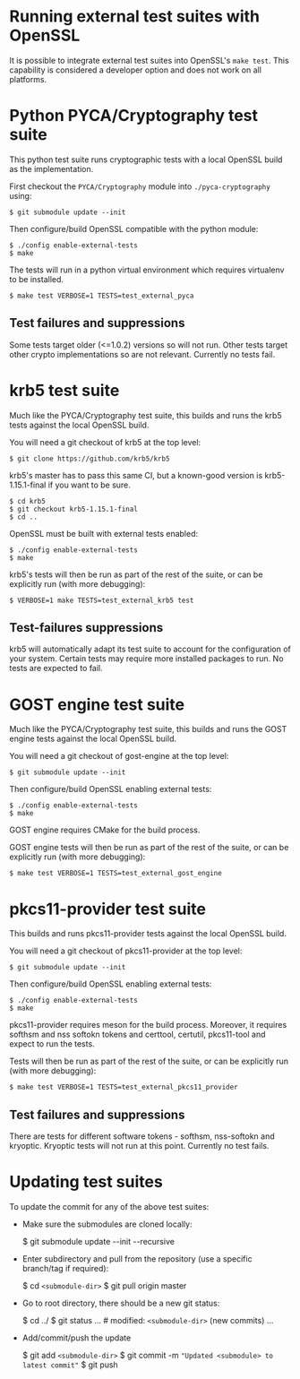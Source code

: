 Running external test suites with OpenSSL
=========================================

It is possible to integrate external test suites into OpenSSL's `make test`.
This capability is considered a developer option and does not work on all
platforms.

Python PYCA/Cryptography test suite
===================================

This python test suite runs cryptographic tests with a local OpenSSL build as
the implementation.

First checkout the `PYCA/Cryptography` module into `./pyca-cryptography` using:

    $ git submodule update --init

Then configure/build OpenSSL compatible with the python module:

    $ ./config enable-external-tests
    $ make

The tests will run in a python virtual environment which requires virtualenv
to be installed.

    $ make test VERBOSE=1 TESTS=test_external_pyca

Test failures and suppressions
------------------------------

Some tests target older (<=1.0.2) versions so will not run. Other tests target
other crypto implementations so are not relevant. Currently no tests fail.

krb5 test suite
===============

Much like the PYCA/Cryptography test suite, this builds and runs the krb5
tests against the local OpenSSL build.

You will need a git checkout of krb5 at the top level:

    $ git clone https://github.com/krb5/krb5

krb5's master has to pass this same CI, but a known-good version is
krb5-1.15.1-final if you want to be sure.

    $ cd krb5
    $ git checkout krb5-1.15.1-final
    $ cd ..

OpenSSL must be built with external tests enabled:

    $ ./config enable-external-tests
    $ make

krb5's tests will then be run as part of the rest of the suite, or can be
explicitly run (with more debugging):

    $ VERBOSE=1 make TESTS=test_external_krb5 test

Test-failures suppressions
--------------------------

krb5 will automatically adapt its test suite to account for the configuration
of your system.  Certain tests may require more installed packages to run.  No
tests are expected to fail.

GOST engine test suite
======================

Much like the PYCA/Cryptography test suite, this builds and runs the GOST engine
tests against the local OpenSSL build.

You will need a git checkout of gost-engine at the top level:

    $ git submodule update --init

Then configure/build OpenSSL enabling external tests:

    $ ./config enable-external-tests
    $ make

GOST engine requires CMake for the build process.

GOST engine tests will then be run as part of the rest of the suite, or can be
explicitly run (with more debugging):

    $ make test VERBOSE=1 TESTS=test_external_gost_engine

pkcs11-provider test suite
==========================

This builds and runs pkcs11-provider tests against the local OpenSSL build.

You will need a git checkout of pkcs11-provider at the top level:

    $ git submodule update --init

Then configure/build OpenSSL enabling external tests:

    $ ./config enable-external-tests
    $ make

pkcs11-provider requires meson for the build process. Moreover, it requires
softhsm and nss softokn tokens and certtool, certutil, pkcs11-tool and expect
to run the tests.

Tests will then be run as part of the rest of the suite, or can be
explicitly run (with more debugging):

    $ make test VERBOSE=1 TESTS=test_external_pkcs11_provider

Test failures and suppressions
------------------------------

There are tests for different software tokens - softhsm, nss-softokn and kryoptic.
Kryoptic tests will not run at this point. Currently no test fails.

Updating test suites
====================

To update the commit for any of the above test suites:

- Make sure the submodules are cloned locally:

    $ git submodule update --init --recursive

- Enter subdirectory and pull from the repository (use a specific branch/tag if required):

    $ cd `<submodule-dir>`
    $ git pull origin master

- Go to root directory, there should be a new git status:

    $ cd ../
    $ git status
      ...
      #       modified:   `<submodule-dir>` (new commits)
      ...

- Add/commit/push the update

    $ git add `<submodule-dir>`
    $ git commit -m `"Updated <submodule> to latest commit"`
    $ git push
